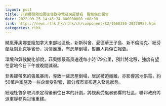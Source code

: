 ```yaml
---
layout: post
title: 菲奧娜登陸加國後導致停電及房屋受損　暫無傷亡報告
date: 2022-09-25 14:45:24.000000000 +08:00
link: https://news.rthk.hk/rthk/ch/component/k2/1668350-20220925.htm
categories: rthk
---
```


颶風菲奧娜登陸加拿大東部地區後，新斯科舍、愛德華王子島、新不倫瑞克、紐芬蘭及魁北克等省份，災情嚴重，有房屋倒塌，暫無人員傷亡報告。

環境和氣候變化部說，菲奧娜最高風速達每小時179公里，預計將北移，強度有望在當地今日下午或晚間減弱。

菲奧娜帶來的強風暴雨，導致一些房屋倒塌，居民被迫撤離，亦影響當地供電，約50萬戶家庭及一些企業受影響，部分城市宣布進入緊急狀態。

總理杜魯多取消原定稍後前往日本的計劃，將視察受風暴影響的社區，聯邦政府將派軍隊參與災後重建。

